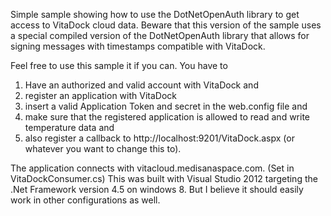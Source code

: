 Simple sample showing how to use the DotNetOpenAuth library to get access to VitaDock cloud data.
Beware that this version of the sample uses a special compiled version of the DotNetOpenAuth library that allows for signing messages with timestamps compatible with VitaDock.

Feel free to use this sample it if you can. You have to 

1) Have an authorized and valid account with VitaDock and
2) register an application with VitaDock
3) insert a valid Application Token and secret in the web.config file and
4) make sure that the registered application is allowed to read and write temperature data and 
5) also register a callback to http://localhost:9201/VitaDock.aspx (or whatever you want to change this to).

The application connects with vitacloud.medisanaspace.com. (Set in VitaDockConsumer.cs) This was built with Visual Studio 2012 targeting the .Net Framework version 4.5 on windows 8. But I believe it should easily work in other configurations as well.